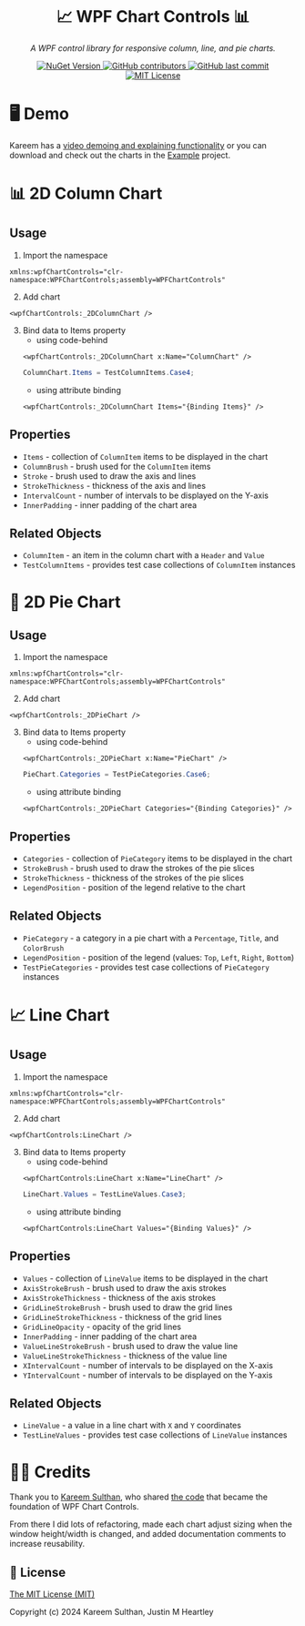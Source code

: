 <h1 align="center">
    📈 WPF Chart Controls 📊
</h1>

<p align="center">
    <i>A WPF control library for responsive column, line, and pie charts.</i>
</p>

<p align="center">
    <a href="https://www.nuget.org/packages/WPF-Chart-Controls/">
        <img alt="NuGet Version" src="https://img.shields.io/nuget/v/WPF-Chart-Controls?color=red">
    </a>
    <a href="https://github.com/JMHeartley/WPF-Chart-Controls/graphs/contributors">
        <img alt="GitHub contributors" src="https://img.shields.io/github/contributors/jmheartley/wpf-chart-controls?color=green">
    </a>
    <a href="https://github.com/JMHeartley/WPF-Chart-Controls/commits/master/">
        <img alt="GitHub last commit" src="https://img.shields.io/github/last-commit/jmheartley/wpf-chart-controls?color=blue">
    </a>
    <a href="/LICENSE">
        <img alt="MIT License" src="https://img.shields.io/github/license/jmheartley/wpf-chart-controls?color=yellow">
    </a>
</p>

# 🖥️ Demo
Kareem has a [video demoing and explaining functionality](https://www.youtube.com/watch?v=PRM0cax5eJw) or you can download and check out the charts in the [Example](https://github.com/JMHeartley/WPF-Chart-Controls/tree/master/Example) project.


# 📊 2D Column Chart
## Usage
1. Import the namespace
``` xaml
xmlns:wpfChartControls="clr-namespace:WPFChartControls;assembly=WPFChartControls"
```
2. Add chart
``` xaml
<wpfChartControls:_2DColumnChart />
```
3. Bind data to Items property
    * using code-behind
    ``` xaml
    <wpfChartControls:_2DColumnChart x:Name="ColumnChart" />
    ```
    ``` csharp
    ColumnChart.Items = TestColumnItems.Case4;
    ```
    * using attribute binding
    ``` xaml
    <wpfChartControls:_2DColumnChart Items="{Binding Items}" />
    ```

## Properties
* `Items` - collection of `ColumnItem` items to be displayed in the chart
* `ColumnBrush` - brush used for the `ColumnItem` items
* `Stroke` - brush used to draw the axis and lines
* `StrokeThickness` - thickness of the axis and lines
* `IntervalCount` - number of intervals to be displayed on the Y-axis
* `InnerPadding` - inner padding of the chart area

## Related Objects
* `ColumnItem` - an item in the column chart with a `Header` and `Value`
* `TestColumnItems` - provides test case collections of `ColumnItem` instances


# 🥧 2D Pie Chart
## Usage
1. Import the namespace
``` xaml
xmlns:wpfChartControls="clr-namespace:WPFChartControls;assembly=WPFChartControls"
```
2. Add chart
``` xaml
<wpfChartControls:_2DPieChart />
```
3. Bind data to Items property
    * using code-behind
    ``` xaml
    <wpfChartControls:_2DPieChart x:Name="PieChart" />
    ```
    ``` csharp
    PieChart.Categories = TestPieCategories.Case6;
    ```
    * using attribute binding
    ``` xaml
    <wpfChartControls:_2DPieChart Categories="{Binding Categories}" />
    ```

## Properties
* `Categories` - collection of `PieCategory` items to be displayed in the chart
* `StrokeBrush` - brush used to draw the strokes of the pie slices
* `StrokeThickness` - thickness of the strokes of the pie slices
* `LegendPosition` - position of the legend relative to the chart

## Related Objects
* `PieCategory` - a category in a pie chart with a `Percentage`, `Title`, and `ColorBrush`
* `LegendPosition` - position of the legend (values: `Top`, `Left`, `Right`, `Bottom`)
* `TestPieCategories` - provides test case collections of `PieCategory` instances


# 📈 Line Chart
## Usage
1. Import the namespace
``` xaml
xmlns:wpfChartControls="clr-namespace:WPFChartControls;assembly=WPFChartControls"
```
2. Add chart
``` xaml
<wpfChartControls:LineChart />
```
3. Bind data to Items property
    * using code-behind
    ``` xaml
    <wpfChartControls:LineChart x:Name="LineChart" />
    ```
    ``` csharp
    LineChart.Values = TestLineValues.Case3;
    ```
    * using attribute binding
    ``` xaml
    <wpfChartControls:LineChart Values="{Binding Values}" />
    ```

## Properties
* `Values` - collection of `LineValue` items to be displayed in the chart
* `AxisStrokeBrush` - brush used to draw the axis strokes
* `AxisStrokeThickness` - thickness of the axis strokes
* `GridLineStrokeBrush` - brush used to draw the grid lines
* `GridLineStrokeThickness` - thickness of the grid lines
* `GridLineOpacity` - opacity of the grid lines
* `InnerPadding` - inner padding of the chart area
* `ValueLineStrokeBrush` - brush used to draw the value line
* `ValueLineStrokeThickness` - thickness of the value line
* `XIntervalCount` - number of intervals to be displayed on the X-axis
* `YIntervalCount` - number of intervals to be displayed on the Y-axis

## Related Objects
* `LineValue` -  a value in a line chart with `X` and `Y` coordinates
* `TestLineValues` - provides test case collections of `LineValue` instances


# 💪🏾 Credits
Thank you to [Kareem Sulthan](https://github.com/kareemsulthan07), who shared [the code](https://github.com/kareemsulthan07/Charts) that became the foundation of WPF Chart Controls.

From there I did lots of refactoring, made each chart adjust sizing when the window height/width is changed, and added documentation comments to increase reusability.


## 📃 License
[The MIT License (MIT)](/LICENSE)

Copyright (c) 2024 Kareem Sulthan, Justin M Heartley
